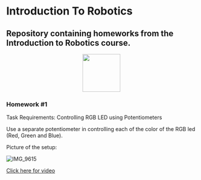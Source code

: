 # Introduction To Robotics

## Repository containing homeworks from the Introduction to Robotics course.

<div id="header" align="center">
  <img src="https://www.google.com/imgres?imgurl=https%3A%2F%2Fmedia1.giphy.com%2Fmedia%2FPRVDslxfTmwXkLinrk%2Fgiphy.gif&imgrefurl=https%3A%2F%2Fgiphy.com%2Fexplore%2Frobotics&tbnid=odHoQrsu8jEBjM&vet=12ahUKEwjFuMDc_P36AhUUgqQKHTHCA1MQMygDegUIARCVAg..i&docid=SWOHzKVu7LaGdM&w=480&h=480&q=robotics%20gif&ved=2ahUKEwjFuMDc_P36AhUUgqQKHTHCA1MQMygDegUIARCVAg" width="100"/>
</div>

### Homework #1

Task Requirements: Controlling RGB LED using Potentiometers

Use a separate potentiometer in controlling each of the color of the RGB led (Red, Green and Blue).

Picture of the setup:

![IMG_9615](https://user-images.githubusercontent.com/75308520/197857681-ae8fad75-cc71-4b96-8512-ef3aa84cd28f.jpg)

[Click here for video](https://www.youtube.com/watch?v=CbO2Ixi61wY)
